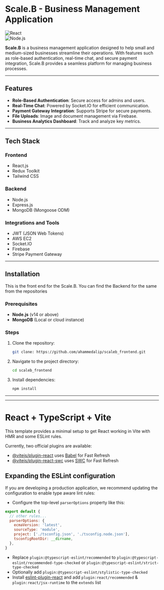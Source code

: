 # **Scale.B - Business Management Application**

![React](https://img.shields.io/badge/react-17-blue)  
![Node.js](https://img.shields.io/badge/node.js-v14-green)  


**Scale.B** is a business management application designed to help small and medium-sized businesses streamline their operations. With features such as role-based authentication, real-time chat, and secure payment integration, Scale.B provides a seamless platform for managing business processes.

---

## **Features**

- **Role-Based Authentication**: Secure access for admins and users.  
- **Real-Time Chat**: Powered by Socket.IO for efficient communication.  
- **Payment Gateway Integration**: Supports Stripe for secure payments.  
- **File Uploads**: Image and document management via Firebase.  
- **Business Analytics Dashboard**: Track and analyze key metrics.

---

## **Tech Stack**

### **Frontend**

- React.js  
- Redux Toolkit  
- Tailwind CSS  

### **Backend**

- Node.js  
- Express.js  
- MongoDB (Mongoose ODM)  

### **Integrations and Tools**

- JWT (JSON Web Tokens)  
- AWS EC2  
- Socket.IO  
- Firebase  
- Stripe Payment Gateway  

---

## **Installation**
This is the front end for the Scale.B. You can find the Backend for the same from the repositories
### **Prerequisites**

- **Node.js** (v14 or above)  
- **MongoDB** (Local or cloud instance)  

### **Steps**

1. Clone the repository:
   ```bash
   git clone: https://github.com/ahammedalip/scaleb_frontend.git

2. Navigate to the project directory:
   ```bash
   cd scaleb_frontend
3. Install dependencies:
   ```bash
   npm install

---
---
# React + TypeScript + Vite

This template provides a minimal setup to get React working in Vite with HMR and some ESLint rules.

Currently, two official plugins are available:

- [@vitejs/plugin-react](https://github.com/vitejs/vite-plugin-react/blob/main/packages/plugin-react/README.md) uses [Babel](https://babeljs.io/) for Fast Refresh
- [@vitejs/plugin-react-swc](https://github.com/vitejs/vite-plugin-react-swc) uses [SWC](https://swc.rs/) for Fast Refresh

## Expanding the ESLint configuration

If you are developing a production application, we recommend updating the configuration to enable type aware lint rules:

- Configure the top-level `parserOptions` property like this:

```js
export default {
  // other rules...
  parserOptions: {
    ecmaVersion: 'latest',
    sourceType: 'module',
    project: ['./tsconfig.json', './tsconfig.node.json'],
    tsconfigRootDir: __dirname,
  },
}
```

- Replace `plugin:@typescript-eslint/recommended` to `plugin:@typescript-eslint/recommended-type-checked` or `plugin:@typescript-eslint/strict-type-checked`
- Optionally add `plugin:@typescript-eslint/stylistic-type-checked`
- Install [eslint-plugin-react](https://github.com/jsx-eslint/eslint-plugin-react) and add `plugin:react/recommended` & `plugin:react/jsx-runtime` to the `extends` list

